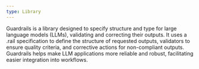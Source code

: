 ```yaml
---
type: Library
---
```


Guardrails is a library designed to specify structure and type for large language models (LLMs), validating and correcting their outputs. It uses a .rail specification to define the structure of requested outputs, validators to ensure quality criteria, and corrective actions for non-compliant outputs. Guardrails helps make LLM applications more reliable and robust, facilitating easier integration into workflows.